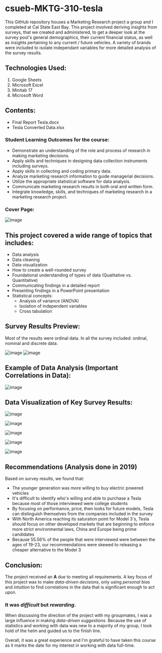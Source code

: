 # csueb-MKTG-310-tesla
This GitHub repository houses a Marketing Research project a group and I completed at Cal State East Bay. This project involved deriving insights from surveys, that we created and administered, to get a deeper look at the survey pool's general demographics, their current financial status, as well as insights pertaining to any current / future vehicles. A variety of brands were included to isolate independant variables for more detailed analysis of the survey results.

## Technologies Used:
1) Google Sheets
2) Microsoft Excel 
3) Minitab 17
4) Microsoft Word

## Contents:
- Final Report Tesla.docx
- Tesla Converted Data.xlsx

### Student Learning Outcomes for the course:
- Demonstrate an understanding of the role and process of research in making marketing decisions.
- Apply skills and techniques in designing data collection instruments including surveys.
- Apply skills in collecting and coding primary data.
- Analyze marketing research information to guide managerial decisions.
- Utilize the appropriate statistical software for data analysis.
- Communicate marketing research results in both oral and written form.
- Integrate knowledge, skills, and techniques of marketing research in a marketing research project.


### Cover Page:
![image](https://user-images.githubusercontent.com/84660320/190005821-a1b747c1-3c91-4417-9da8-0015b30cc8ff.png)

This project covered a wide range of topics that includes:
---
- Data analysis
- Data cleaning
- Data visualization
- How to create a well-rounded survey
- Foundational understanding of types of data (Qualitative vs. Quantitative)
- Communicating findings in a detailed report
- Presenting findings in a PowerPoint presentation
- Statistical concepts:
  - Analysis of variance (ANOVA)
  - Isolation of independent variables
  - Cross tabulation

## Survey Results Preview:
Most of the results were ordinal data. In all the survey included: ordinal, nominal and discrete data.

![image](https://user-images.githubusercontent.com/84660320/189796860-918ac26c-2cbe-4844-a267-b706e4f5e655.png)
![image](https://user-images.githubusercontent.com/84660320/189796889-11924ad0-ad59-4f70-9cfa-c971c87e9235.png)

## Example of Data Analysis (Important Correlations in Data):
![image](https://user-images.githubusercontent.com/84660320/189796017-8bdb9654-afb6-4f08-88e2-caa4bd08774f.png)

## Data Visualization of Key Survey Results:
![image](https://user-images.githubusercontent.com/84660320/189795846-50109469-578f-49f7-9fa0-b6fd54549b00.png)

![image](https://user-images.githubusercontent.com/84660320/189795851-50eb3b56-fb2f-4823-95e4-c5f88a1e9612.png)

![image](https://user-images.githubusercontent.com/84660320/189795862-bd7889e6-02e8-4f69-9da1-54fc877391fc.png)

![image](https://user-images.githubusercontent.com/84660320/189795867-7f56a905-d78f-4faf-9cdd-ce4227a4f28c.png)

![image](https://user-images.githubusercontent.com/84660320/189795871-1b2f105d-1348-45ba-8240-88755cdb0e7e.png)

## Recommendations (Analysis done in 2019)
Based on survey results, we found that:
- The younger generation was more willing to buy electric powered vehicles
- It's difficult to identify who's willing and able to purchase a Tesla because most of those interviewed were college students
- By focusing on performance, price, then looks for future models, Tesla can distinguish themselves from the companies included in the survey
- With North America reaching its saturation point for Model 3's, Tesla should focus on other developed markets that are beginning to enforce more strict environmental laws, China and Europe being prime candidates
- Because 55.56% of the people that were interviewed were between the ages of 19-23, our recommendations were skewed to releasing a cheaper alternative to the Model 3

## Conclusion:
The project received an **A** due to meeting all requirements. A key focus of this project was to make *data-driven decisions*, only using *personal bias* and *intuition* to find correlations in the data that is significant enough to act upon.

### It was *difficult* but ***rewarding***.

When discussing the direction of the project with my groupmates, I was a large influence in making *data-driven suggestions*. Because the use of statistics and working with data was new to a majority of my group, I took hold of the helm and guided us to the finish line. 

Overall, it was a great experience and I'm grateful to have taken this course as it marks the date for my interest in working with data full-time.
